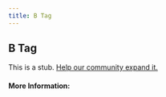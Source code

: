 ```yaml
---
title: B Tag
---
```


## B Tag

This is a stub. [Help our community expand it.](https://github.com/freeCodeCamp/guide-articles/tree/master/articles/HTML/Elements/B-Tag/index.md)

<!-- The article goes here, in GitHub-flavored Markdown. Feel free to add YouTube videos, images, and CodePen/JSBin embeds  -->

#### More Information:
<!-- Please add any articles you think might be helpful to read before writing the article -->


